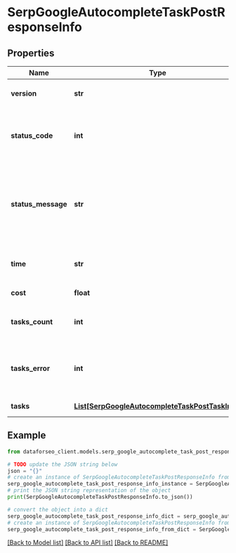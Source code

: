 # SerpGoogleAutocompleteTaskPostResponseInfo


## Properties

Name | Type | Description | Notes
------------ | ------------- | ------------- | -------------
**version** | **str** | the current version of the API | [optional] 
**status_code** | **int** | general status code you can find the full list of the response codes here | [optional] 
**status_message** | **str** | general informational message you can find the full list of general informational messages here | [optional] 
**time** | **str** | total execution time, seconds | [optional] 
**cost** | **float** | total tasks cost, USD | [optional] 
**tasks_count** | **int** | the number of tasks in the tasks array | [optional] 
**tasks_error** | **int** | the number of tasks in the tasks array returned with an error | [optional] 
**tasks** | [**List[SerpGoogleAutocompleteTaskPostTaskInfo]**](SerpGoogleAutocompleteTaskPostTaskInfo.md) | array of tasks | [optional] 

## Example

```python
from dataforseo_client.models.serp_google_autocomplete_task_post_response_info import SerpGoogleAutocompleteTaskPostResponseInfo

# TODO update the JSON string below
json = "{}"
# create an instance of SerpGoogleAutocompleteTaskPostResponseInfo from a JSON string
serp_google_autocomplete_task_post_response_info_instance = SerpGoogleAutocompleteTaskPostResponseInfo.from_json(json)
# print the JSON string representation of the object
print(SerpGoogleAutocompleteTaskPostResponseInfo.to_json())

# convert the object into a dict
serp_google_autocomplete_task_post_response_info_dict = serp_google_autocomplete_task_post_response_info_instance.to_dict()
# create an instance of SerpGoogleAutocompleteTaskPostResponseInfo from a dict
serp_google_autocomplete_task_post_response_info_from_dict = SerpGoogleAutocompleteTaskPostResponseInfo.from_dict(serp_google_autocomplete_task_post_response_info_dict)
```
[[Back to Model list]](../README.md#documentation-for-models) [[Back to API list]](../README.md#documentation-for-api-endpoints) [[Back to README]](../README.md)


